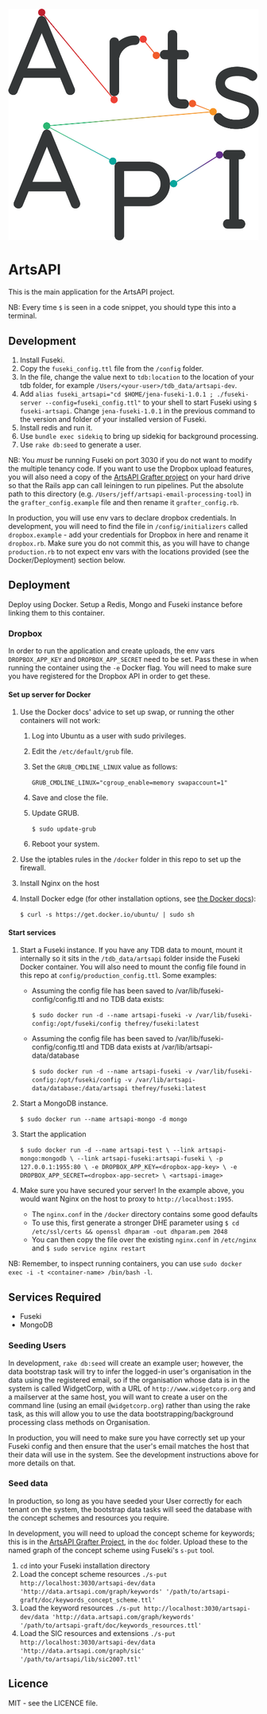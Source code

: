 ![ArtsAPI Logo](https://github.com/Swirrl/artsapi/blob/master/app/assets/images/aa-logo.png?raw=true "ArtsAPI Logo")

# ArtsAPI

This is the main application for the ArtsAPI project.

NB: Every time `$` is seen in a code snippet, you should type this into a terminal.

## Development

1. Install Fuseki.
2. Copy the `fuseki_config.ttl` file from the `/config` folder.
3. In the file, change the value next to `tdb:location` to the location of your tdb folder, for example `/Users/<your-user>/tdb_data/artsapi-dev`.
4. Add `alias fuseki_artsapi="cd $HOME/jena-fuseki-1.0.1 ; ./fuseki-server --config=fuseki_config.ttl"` to your shell to start Fuseki using `$ fuseki-artsapi`. Change `jena-fuseki-1.0.1` in the previous command to the version and folder of your installed version of Fuseki.
5. Install redis and run it.
6. Use `bundle exec sidekiq` to bring up sidekiq for background processing.
7. Use `rake db:seed` to generate a user.

NB: You *must* be running Fuseki on port 3030 if you do not want to modify the multiple tenancy code. If you want to use the Dropbox upload features, you will also need a copy of the [ArtsAPI Grafter project](https://github.com/Swirrl/artsapi-email-processing-tool) on your hard drive so that the Rails app can call leiningen to run pipelines. Put the absolute path to this directory (e.g. `/Users/jeff/artsapi-email-processing-tool`) in the `grafter_config.example` file and then rename it `grafter_config.rb`.

In production, you will use env vars to declare dropbox credentials. In development, you will need to find the file in `/config/initializers` called `dropbox.example` - add your credentials for Dropbox in here and rename it `dropbox.rb`. Make sure you do not commit this, as you will have to change `production.rb` to not expect env vars with the locations provided (see the Docker/Deployment) section below.

## Deployment

Deploy using Docker. Setup a Redis, Mongo and Fuseki instance before linking them to this container.


### Dropbox

In order to run the application and create uploads, the env vars `DROPBOX_APP_KEY` and `DROPBOX_APP_SECRET` need to be set. Pass these in when running the container using the `-e` Docker flag. You will need to make sure you have registered for the Dropbox API in order to get these. 

#### Set up server for Docker

1. Use the Docker docs' advice to set up swap, or running the other containers will not work:

    1. Log into Ubuntu as a user with sudo privileges.

    2. Edit the `/etc/default/grub` file.

    3. Set the `GRUB_CMDLINE_LINUX` value as follows:

        `GRUB_CMDLINE_LINUX="cgroup_enable=memory swapaccount=1"`

    4. Save and close the file.

    5. Update GRUB.

        `$ sudo update-grub`

    6. Reboot your system.

2. Use the iptables rules in the `/docker` folder in this repo to set up the firewall.

3. Install Nginx on the host

4. Install Docker edge (for other installation options, see [the  Docker docs](http://docs.docker.com/installation/ubuntulinux/)):

    `$ curl -s https://get.docker.io/ubuntu/ | sudo sh`

#### Start services

1. Start a Fuseki instance. If you have any TDB data to mount, mount it internally so it sits in the `/tdb_data/artsapi` folder inside the Fuseki Docker container. You will also need to mount the config file found in this repo at `config/production_config.ttl`. Some examples:

    - Assuming the config file has been saved to /var/lib/fuseki-config/config.ttl and no TDB data exists:

      `$ sudo docker run -d --name artsapi-fuseki -v /var/lib/fuseki-config:/opt/fuseki/config thefrey/fuseki:latest`

    - Assuming the config file has been saved to /var/lib/fuseki-config/config.ttl and TDB data exists at /var/lib/artsapi-data/database

      `$ sudo docker run -d --name artsapi-fuseki -v /var/lib/fuseki-config:/opt/fuseki/config -v /var/lib/artsapi-data/database:/data/artsapi thefrey/fuseki:latest`

2. Start a MongoDB instance.

    `$ sudo docker run --name artsapi-mongo -d mongo`

3. Start the application

    `$ sudo docker run -d --name artsapi-test \
        --link artsapi-mongo:mongodb \
        --link artsapi-fuseki:artsapi-fuseki \
        -p 127.0.0.1:1955:80 \
        -e DROPBOX_APP_KEY=<dropbox-app-key> \
        -e DROPBOX_APP_SECRET=<dropbox-app-secret> \
        <artsapi-image>`

4. Make sure you have secured your server! In the example above, you would want Nginx on the host to proxy to `http://localhost:1955`.

    - The `nginx.conf` in the `/docker` directory contains some good defaults
    - To use this, first generate a stronger DHE parameter using `$ cd /etc/ssl/certs && openssl dhparam -out dhparam.pem 2048`
    - You can then copy the file over the existing `nginx.conf` in `/etc/nginx` and `$ sudo service nginx restart`

NB: Remember, to inspect running containers, you can use `sudo docker exec -i -t <container-name> /bin/bash -l`.

## Services Required

- Fuseki
- MongoDB

### Seeding Users

In development, `rake db:seed` will create an example user; however, the data bootstrap task will try to infer the logged-in user's organisation in the data using the registered email, so if the organisation whose data is in the system is called WidgetCorp, with a URL of `http://www.widgetcorp.org` and a mailserver at the same host, you will want to create a user on the command line (using an email `@widgetcorp.org`) rather than using the rake task, as this will allow you to use the data bootstrapping/background processing class methods on Organisation.

In production, you will need to make sure you have correctly set up your Fuseki config and then ensure that the user's email matches the host that their data will use in the system. See the development instructions above for more details on that.

### Seed data

In production, so long as you have seeded your User correctly for each tenant on the system, the bootstrap data tasks will seed the database with the concept schemes and resources you require.

In development, you will need to upload the concept scheme for keywords; this is in the [ArtsAPI Grafter Project](https://github.com/Swirrl/artsapi-email-processing-tool), in the `doc` folder. Upload these to the named graph of the concept scheme using Fuseki's `s-put` tool. 

1. `cd` into your Fuseki installation directory
2. Load the concept scheme resources `./s-put http://localhost:3030/artsapi-dev/data 'http://data.artsapi.com/graph/keywords' '/path/to/artsapi-graft/doc/keywords_concept_scheme.ttl'`
3. Load the keyword resources `./s-put http://localhost:3030/artsapi-dev/data 'http://data.artsapi.com/graph/keywords' '/path/to/artsapi-graft/doc/keywords_resources.ttl'`
4. Load the SIC resources and extensions `./s-put http://localhost:3030/artsapi-dev/data 'http://data.artsapi.com/graph/sic' '/path/to/artsapi/lib/sic2007.ttl'`

## Licence

MIT - see the LICENCE file.

